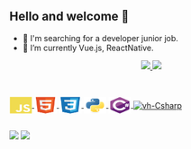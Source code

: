 ## Hello and welcome 👋


- 🔭 I'm searching for a developer junior job.
- 🌱 I’m currently Vue.js, ReactNative.

<div align="center">
  <a href="https://github.com/vitorh202/">
  <img height="180em" src="https://github-readme-stats.vercel.app/api?username=vitorh202&show_icons=true&theme=dark&include_all_commits=true&count_private=true"/>
  <img height="180em" src="https://github-readme-stats.vercel.app/api/top-langs/?username=vitorh202&layout=compact&langs_count=7&theme=dark"/>
</div>

##

<div style="display: inline_block"><br>
  <img align="center" alt="vh-Js" height="30" width="40" src="https://raw.githubusercontent.com/devicons/devicon/master/icons/javascript/javascript-plain.svg">
  <img align="center" alt="vh-HTML" height="30" width="40" src="https://raw.githubusercontent.com/devicons/devicon/master/icons/html5/html5-original.svg">
  <img align="center" alt="vh-CSS" height="30" width="40" src="https://raw.githubusercontent.com/devicons/devicon/master/icons/css3/css3-original.svg">
  <img align="center" alt="vh-Python" height="30" width="40" src="https://raw.githubusercontent.com/devicons/devicon/master/icons/python/python-original.svg">
  <img align="center" alt="vh-Csharp" height="30" width="40" src="https://raw.githubusercontent.com/devicons/devicon/master/icons/csharp/csharp-original.svg">
  <img align="center" alt="vh-Csharp" height="40" width="40" src="https://img.icons8.com/color/344/java-coffee-cup-logo--v1.png">
</div>

##

<a href = "mailto:vitorhugo201038@gmail.com"><img src="https://img.shields.io/badge/-Gmail-%23333?style=for-the-badge&logo=gmail&logoColor=white" target="_blank"></a>
<a href="https://www.linkedin.com/in/vitor-hugo-6aaa52245/" target="_blank"><img src="https://img.shields.io/badge/-LinkedIn-%230077B5?style=for-the-badge&logo=linkedin&logoColor=white" target="_blank"></a>
